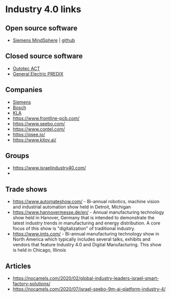 # Industry 4.0 links

## Open source software
* [Siemens MindSphere](https://siemens.mindsphere.io/en) | [github](https://github.com/mindsphere)

## Closed source software
* [Outotec ACT](https://www.outotec.com/products-and-services/technologies/analyzers-and-automation/act-advanced-process-control/) <br>
* [General Electric PREDIX](https://www.predix.io/)

## Companies
* [Siemens](https://new.siemens.com/global/en/products/automation.html)<br>
* [Bosch](https://www.bosch.com/products-and-services/connected-products-and-services/industry-4-0/)<br>
* [KLA](https://www.kla-tencor.com/solutions/ai)
* https://www.frontline-pcb.com/<br>
* https://www.seebo.com/<br>
* https://www.contel.com/<br>
* https://qsee.io/<br>
* https://www.kitov.ai/<br>

## Groups
* https://www.israelindustry40.com/<br>
* 

## Trade shows
* https://www.automateshow.com/ - Bi-annual robotics, machine vision and industrial automation show held in Detroit, Michigan<br>
* https://www.hannovermesse.de/en/ - Annual manufacturing technology show held in Hanover, Germany that is intended to demonstrate the latest industry trends in manufacturing and energy distribution. A core focus of this show is "digitalization" of traditional industry.<br>
* https://www.imts.com/ - Bi-annual manufacturing technology show in North America which typically includes several talks, exhibits and vendors that feature Industry 4.0 and Digital Manufacturing. This show is held in Chicago, Illinois

## Articles
* https://nocamels.com/2020/02/global-industry-leaders-israel-smart-factory-solutions/<br>
* https://nocamels.com/2020/07/israel-seebo-9m-ai-platform-industry-4/<br>
